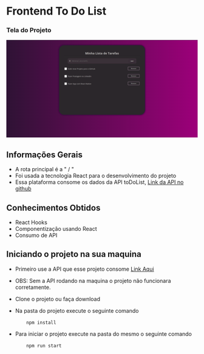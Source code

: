 # Frontend To Do List 
### Tela do Projeto
![Tela de Listagem](https://github.com/silas-silva/to_doList/blob/main/assets/img/web1.png)
## Informações Gerais
* A rota principal é a " / " 
* Foi usada a tecnologia React para o desenvolvimento do projeto
* Essa plataforma consome os dados da API toDoList, [Link da API no github](https://github.com/silas-silva/to_doList)

## Conhecimentos Obtidos
* React Hooks
* Componentização usando React
* Consumo de API

## Iniciando o projeto na sua maquina
* Primeiro use a API que esse projeto consome [Link Aqui](https://github.com/silas-silva/to_doList)
* OBS: Sem a API rodando na maquina o projeto não funcionara corretamente.
* Clone o projeto ou faça download
* Na pasta do projeto execute o seguinte comando

    ```npm
        npm install
    ```
* Para iniciar o projeto execute na pasta do mesmo o seguinte comando
    ```npm
        npm run start
    ```